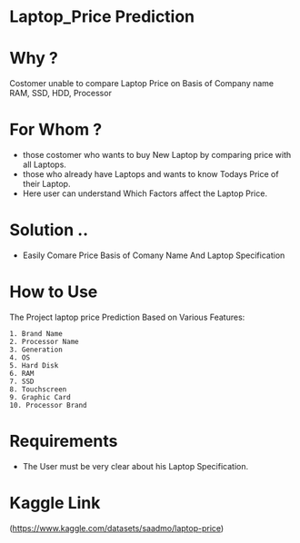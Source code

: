 # Laptop_Price Prediction


# Why ?
Costomer unable to compare Laptop Price on Basis of Company name RAM, SSD, HDD, Processor

# For Whom ?
* those costomer who wants to buy New Laptop by comparing price with all Laptops. 
* those who already have Laptops and wants to know Todays Price of their Laptop. 
* Here user can understand Which Factors affect the Laptop Price.

# Solution ..
* Easily Comare Price Basis of Comany Name And Laptop Specification

# How to Use
The Project laptop price Prediction Based on Various Features: 
    
    1. Brand Name
    2. Processor Name
    3. Generation
    4. OS
    5. Hard Disk
    6. RAM
    7. SSD
    8. Touchscreen
    9. Graphic Card
    10. Processor Brand
    
# Requirements 
* The User must be very clear about his Laptop Specification.

# Kaggle Link 
  (https://www.kaggle.com/datasets/saadmo/laptop-price) 
    
